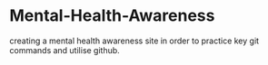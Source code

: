 # Mental-Health-Awareness
creating a mental health awareness site in order to practice key git commands and utilise github.
